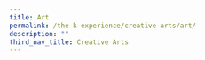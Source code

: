 ```yaml
---
title: Art
permalink: /the-k-experience/creative-arts/art/
description: ""
third_nav_title: Creative Arts
---
```

